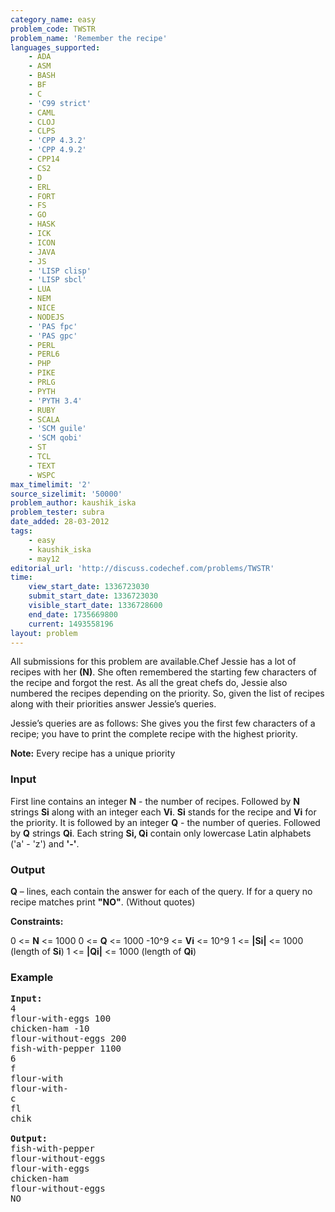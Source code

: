 ```yaml
---
category_name: easy
problem_code: TWSTR
problem_name: 'Remember the recipe'
languages_supported:
    - ADA
    - ASM
    - BASH
    - BF
    - C
    - 'C99 strict'
    - CAML
    - CLOJ
    - CLPS
    - 'CPP 4.3.2'
    - 'CPP 4.9.2'
    - CPP14
    - CS2
    - D
    - ERL
    - FORT
    - FS
    - GO
    - HASK
    - ICK
    - ICON
    - JAVA
    - JS
    - 'LISP clisp'
    - 'LISP sbcl'
    - LUA
    - NEM
    - NICE
    - NODEJS
    - 'PAS fpc'
    - 'PAS gpc'
    - PERL
    - PERL6
    - PHP
    - PIKE
    - PRLG
    - PYTH
    - 'PYTH 3.4'
    - RUBY
    - SCALA
    - 'SCM guile'
    - 'SCM qobi'
    - ST
    - TCL
    - TEXT
    - WSPC
max_timelimit: '2'
source_sizelimit: '50000'
problem_author: kaushik_iska
problem_tester: subra
date_added: 28-03-2012
tags:
    - easy
    - kaushik_iska
    - may12
editorial_url: 'http://discuss.codechef.com/problems/TWSTR'
time:
    view_start_date: 1336723030
    submit_start_date: 1336723030
    visible_start_date: 1336728600
    end_date: 1735669800
    current: 1493558196
layout: problem
---
```

All submissions for this problem are available.Chef Jessie has a lot of recipes with her **(N)**. She often remembered the starting few characters of the recipe and forgot the rest. As all the great chefs do, Jessie also numbered the recipes depending on the priority. So, given the list of recipes along with their priorities answer Jessie’s queries.

Jessie’s queries are as follows:
She gives you the first few characters of a recipe; you have to print the complete recipe with the highest priority.

**Note:**
Every recipe has a unique priority

### Input

First line contains an integer **N** - the number of recipes.
Followed by **N** strings **Si** along with an integer each **Vi**.
**Si** stands for the recipe and **Vi** for the priority.
It is followed by an integer **Q** - the number of queries.
Followed by **Q** strings **Qi**.
Each string **Si, Qi** contain only lowercase Latin alphabets ('a' - 'z') and **'-'**.

### Output

**Q** – lines, each contain the answer for each of the query.
If for a query no recipe matches print **"NO"**. (Without quotes)

**Constraints:**

0 <= **N** <= 1000
0 <= **Q** <= 1000
-10^9 <= **Vi** <= 10^9
1 <= **|Si|** <= 1000 (length of **Si**)
1 <= **|Qi|** <= 1000 (length of **Qi**)

### Example

<pre>
<b>Input:</b>
4
flour-with-eggs 100
chicken-ham -10
flour-without-eggs 200
fish-with-pepper 1100
6
f
flour-with
flour-with-
c
fl
chik

<b>Output:</b>
fish-with-pepper
flour-without-eggs
flour-with-eggs
chicken-ham
flour-without-eggs
NO

</pre>